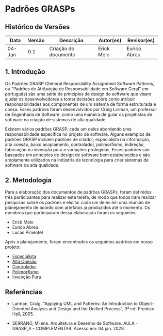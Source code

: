 # Padrões GRASPs

## Histórico de Versões

| Data   | Versão | Descrição                       | Autor(es)      | Revisor(es)  |
| ------ | ------ | ------------------------------- | -------------- | ------------ |
| 04-Jan | 0.1    | Criação do documento            | Erick Melo     | Eurico Abreu |

## 1. Introdução

Os Padrões GRASP (General Responsibility Assignment Software Patterns, ou "Padrões de Atribuição de Responsabilidade em Software Geral" em português) são uma série de princípios de design de software que visam ajudar os desenvolvedores a tomar decisões sobre como atribuir responsabilidades aos componentes de um sistema de forma estruturada e coesa. Esses padrões foram desenvolvidos por Craig Larman, um professor de Engenharia de Software, como uma maneira de guiar os projetistas de software na criação de sistemas de alta qualidade.

Existem vários padrões GRASP, cada um deles abordando uma responsabilidade específica no projeto de software. Alguns exemplos de padrões GRASP incluem padrões de criador, especialista na informação, alta coesão, baixo acoplamento, controlador, polimorfismo, indireção, fabricação ou invenção pura e variações protegidas. Esses padrões são baseados em principios de design de software bem estabelecidos e são amplamente utilizados na indústria de tecnologia para criar sistemas de software de alta qualidade.

## 2. Metodologia

Para a elaboração dos documentos de padrões GRASPs, foram definidos três participantes para realizar esta tarefa, de modo que todos iram realizar pesquisas sobre os padrões e elicitar cada um deles em uma reunião de planejamento de acordo com artefatos já produzidos até o momento. Os membros que participaram dessa elaboração foram os seguintes:

- Erick Melo
- Eurico Abreu
- Lucas Pimentel

Após o planejamento, foram encontrados os seguintes padrões em nosso projeto:

- [Especialista]()
- [Alta Coesão](https://unbarqdsw2022-2.github.io/2022.2_G2_RiFA/#/PadroesDeProjeto/Grasps/Coesao)
- [Controlador](https://unbarqdsw2022-2.github.io/2022.2_G2_RiFA/#/PadroesDeProjeto/Grasps/GraspController)
- [Polimorfismo]()
- [Invenção Pura]()

## Referências

- Larman, Craig. "Applying UML and Patterns: An Introduction to Object-Oriented Analysis and Design and the Unified Process", 3ª ed. Prentice Hall, 2005.

- SERRANO, Milene. Arquitetura e Desenho de Software. AULA - GRASP_A - COMPLEMENTAR. Acesso em: 04 jan. 2023.
